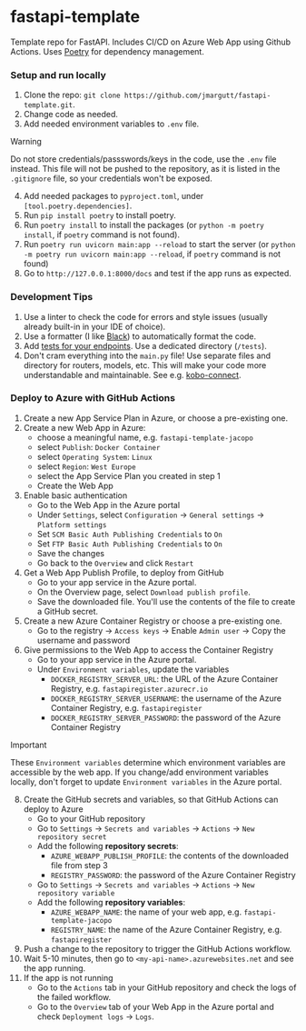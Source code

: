 # fastapi-template

Template repo for FastAPI. Includes CI/CD on Azure Web App using Github Actions. Uses [Poetry](https://python-poetry.org/) for dependency management.

### Setup and run locally

1. Clone the repo: `git clone https://github.com/jmargutt/fastapi-template.git`.
2. Change code as needed.
3. Add needed environment variables to `.env` file.
> [!WARNING]  
> Do not store credentials/passswords/keys in the code, use the `.env` file instead.
> This file will not be pushed to the repository, as it is listed in the `.gitignore` file, so your credentials 
> won't be exposed.
4. Add needed packages to `pyproject.toml`, under `[tool.poetry.dependencies]`.
5. Run `pip install poetry` to install poetry.
5. Run `poetry install` to install the packages (or `python -m poetry install`, if `poetry` command is not found).
6. Run `poetry run uvicorn main:app --reload` to start the server  (or `python -m poetry run uvicorn main:app --reload`, if `poetry` command is not found)
7. Go to `http://127.0.0.1:8000/docs` and test if the app runs as expected.

### Development Tips
1. Use a linter to check the code for errors and style issues (usually already built-in in your IDE of choice).
2. Use a formatter (I like [Black](https://marketplace.visualstudio.com/items?itemName=ms-python.black-formatter)) to automatically format the code.
3. Add [tests for your endpoints](https://fastapi.tiangolo.com/tutorial/testing/). Use a dedicated directory (`/tests`).
4. Don't cram everything into the `main.py` file! Use separate files and directory for routers, models, etc. This will make your code more understandable and maintainable. See e.g. [kobo-connect](https://github.com/rodekruis/kobo-connect).

### Deploy to Azure with GitHub Actions

1. Create a new App Service Plan in Azure, or choose a pre-existing one.
2. Create a new Web App in Azure:
   * choose a meaningful name, e.g. `fastapi-template-jacopo`
   * select `Publish`: `Docker Container`
   * select `Operating System`: `Linux`
   * select `Region`: `West Europe`
   * select the App Service Plan you created in step 1
   * Create the Web App
3. Enable basic authentication
   * Go to the Web App in the Azure portal
   * Under `Settings`, select `Configuration` -> `General settings` -> `Platform settings`
   * Set `SCM Basic Auth Publishing Credentials` to `On`
   * Set `FTP Basic Auth Publishing Credentials` to `On`
   * Save the changes
   * Go back to the `Overview` and click `Restart`
3. Get a Web App Publish Profile, to deploy from GitHub
   * Go to your app service in the Azure portal. 
   * On the Overview page, select `Download publish profile`. 
   * Save the downloaded file. You'll use the contents of the file to create a GitHub secret.
1. Create a new Azure Container Registry or choose a pre-existing one.
   * Go to the registry -> `Access keys` -> Enable `Admin user` -> Copy the username and password
3. Give permissions to the Web App to access the Container Registry
   * Go to your app service in the Azure portal.
   * Under `Environment variables`, update the variables
     * `DOCKER_REGISTRY_SERVER_URL`: the URL of the Azure Container Registry, e.g. `fastapiregister.azurecr.io`
     * `DOCKER_REGISTRY_SERVER_USERNAME`: the username of the Azure Container Registry, e.g. `fastapiregister`
     * `DOCKER_REGISTRY_SERVER_PASSWORD`: the password of the Azure Container Registry
> [!IMPORTANT]  
> These `Environment variables` determine which environment variables are accessible by the web app. 
> If you change/add environment variables locally, don't forget to update `Environment variables` in the Azure portal.

8. Create the GitHub secrets and variables, so that GitHub Actions can deploy to Azure
   * Go to your GitHub repository
   * Go to `Settings` -> `Secrets and variables` -> `Actions` -> `New repository secret`
   * Add the following **repository secrets**:
     * `AZURE_WEBAPP_PUBLISH_PROFILE`: the contents of the downloaded file from step 3
     * `REGISTRY_PASSWORD`: the password of the Azure Container Registry
   * Go to `Settings` -> `Secrets and variables` -> `Actions` -> `New repository variable`
   * Add the following **repository variables**:
     * `AZURE_WEBAPP_NAME`: the name of your web app, e.g. `fastapi-template-jacopo`
     * `REGISTRY_NAME`: the name of the Azure Container Registry, e.g. `fastapiregister`
5. Push a change to the repository to trigger the GitHub Actions workflow.
4. Wait 5-10 minutes, then go to `<my-api-name>.azurewebsites.net` and see the app running.
5. If the app is not running
   * Go to the `Actions` tab in your GitHub repository and check the logs of the failed workflow.
   * Go to the `Overview` tab of your Web App in the Azure portal and check `Deployment logs` -> `Logs`.

